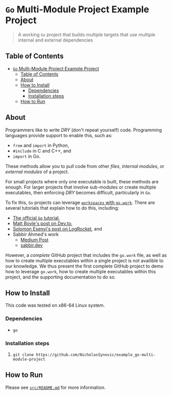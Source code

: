 # `Go` Multi-Module Project Example Project

> A working `Go` project that builds multiple targets that use multiple internal
> and external dependencies

## Table of Contents

- [`Go` Multi-Module Project Example Project](#go-multi-module-project-example-project)
  - [Table of Contents](#table-of-contents)
  - [About](#about)
  - [How to Install](#how-to-install)
    - [Dependencies](#dependencies)
    - [Installation steps](#installation-steps)
  - [How to Run](#how-to-run)

## About

Programmers like to write *DRY* (don't repeat yourself) code. Programming
languages provide support to enable this, such as:

- `from` and `import` in Python,
- `#include` in C and C++, and
- `import` in Go.

These methods allow you to pull code from other *files*, *internal modules*, or
*external modules* of a project.

For small projects where only one executable is built, these methods are enough.
For larger projects that involve sub-modules or create multiple executables,
then enforcing *DRY* becomes difficult, particularly in `Go`.

To fix this, `Go` projects can leverage
[`workspaces` with `go.work`](https://go.dev/blog/get-familiar-with-workspaces).
There are several tutorials that explain how to do this, including:

- [The official `Go` tutorial](https://go.dev/doc/tutorial/workspaces),
- [Matt Boyle's post on Dev.to](https://dev.to/gophers/what-are-go-workspaces-and-how-do-i-use-them-1643),
- [Solomon Esenyi's post on LogRocket](https://blog.logrocket.com/go-workspaces-multi-module-local-development),
  and
- Sabbir Ahmed's work
  - [Medium Post](https://bysabbir.medium.com/go-workspaces-simplifying-multi-modular-projects-dc1a489302a)
  - [sabbir.dev](https://sabbir.dev/article/go-workspaces-simplifying-multi-modular-projects/)

However, a *complete* GitHub project that includes the `go.work` file, as well
as how to create multiple executables within a single project is not availible
to our knowledge. We thus present the first complete GitHub project to demo how
to leverage `go.work`, how to create multiple executables within this project,
and the supporting documentation to do so.

## How to Install

This code was tested on x86-64 Linux system.

### Dependencies

- `go`

### Installation steps

1. `git clone https://github.com/NicholasSynovic/example_go-multi-module-project`

## How to Run

Please see [`src/README.md`](src/README.md) for more information.
